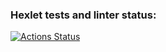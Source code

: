 ### Hexlet tests and linter status:
[![Actions Status](https://github.com/Ziprion/frontend-project-lvl2/workflows/hexlet-check/badge.svg)](https://github.com/Ziprion/frontend-project-lvl2/actions)